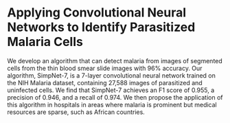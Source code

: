 # Applying Convolutional Neural Networks to Identify Parasitized Malaria Cells
We develop an algorithm that can detect malaria from images of segmented cells from the thin blood smear slide images with 96% accuracy. Our algorithm, SimpNet-7, is a 7-layer convolutional neural network trained on the NIH Malaria dataset, containing 27,588 images of parasitized and uninfected cells. We find that SimpNet-7 achieves an F1 score of 0.955, a precision of 0.946, and a recall of 0.974. We then propose the application of this algorithm in hospitals in areas where malaria is prominent but medical resources are sparse, such as African countries.
